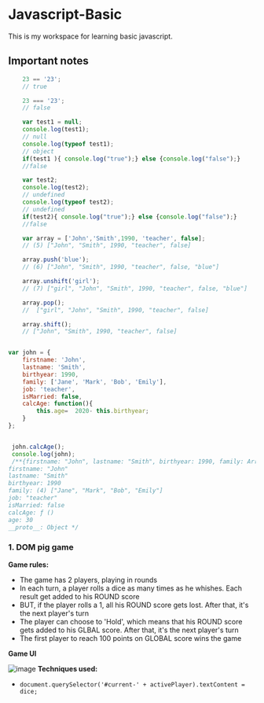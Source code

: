 # Javascript-Basic
This is my workspace for learning basic javascript.


## Important notes
```javascript
    23 == '23';
    // true

    23 === '23';
    // false
```

```javascript
    var test1 = null;
    console.log(test1);
    // null
    console.log(typeof test1);
    // object
    if(test1 ){ console.log("true");} else {console.log("false");}
    //false

    var test2;
    console.log(test2);
    // undefined
    console.log(typeof test2);
    // undefined
    if(test2){ console.log("true");} else {console.log("false");}
    //false
```

```javascript
    var array = ['John','Smith',1990, 'teacher', false];
    // (5) ["John", "Smith", 1990, "teacher", false]

    array.push('blue');
    // (6) ["John", "Smith", 1990, "teacher", false, "blue"]

    array.unshift('girl');
    // (7) ["girl", "John", "Smith", 1990, "teacher", false, "blue"]

    array.pop();
    //  ["girl", "John", "Smith", 1990, "teacher", false]

    array.shift();
    // ["John", "Smith", 1990, "teacher", false]
```

```javascript

var john = {
    firstname: 'John',
    lastname: 'Smith',
    birthyear: 1990,
    family: ['Jane', 'Mark', 'Bob', 'Emily'],
    job: 'teacher',
    isMarried: false,
    calcAge: function(){
        this.age=  2020- this.birthyear;
    }
};


 john.calcAge();
 console.log(john);
 /**{firstname: "John", lastname: "Smith", birthyear: 1990, family: Array(4), job: "teacher", …}
firstname: "John"
lastname: "Smith"
birthyear: 1990
family: (4) ["Jane", "Mark", "Bob", "Emily"]
job: "teacher"
isMarried: false
calcAge: ƒ ()
age: 30
__proto__: Object */
```

### 1. DOM pig game
**Game rules:**
- The game has 2 players, playing in rounds
- In each turn, a player rolls a dice as many times as he whishes. Each result get added to his ROUND score
- BUT, if the player rolls a 1, all his ROUND score gets lost. After that, it's the next player's turn
- The player can choose to 'Hold', which means that his ROUND score gets added to his GLBAL score. After that, it's the next player's turn
- The first player to reach 100 points on GLOBAL score wins the game

**Game UI**

![image](https://user-images.githubusercontent.com/16172615/74597441-31d96700-5092-11ea-8f6b-17f278d9bc72.png)
**Techniques used:**
- `document.querySelector('#current-' + activePlayer).textContent = dice;`